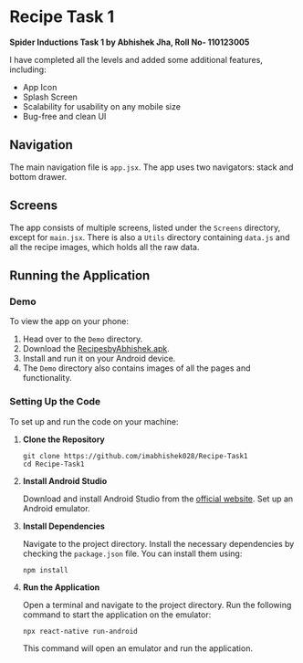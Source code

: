 <!DOCTYPE html>
<html lang="en">
<head>
    <meta charset="UTF-8">
    <meta name="viewport" content="width=device-width, initial-scale=1.0">
</head>
<body>
    <h1>Recipe Task 1</h1>
    <p><strong>Spider Inductions Task 1 by Abhishek Jha, Roll No- 110123005</strong></p>
    <p>I have completed all the levels and added some additional features, including:</p>
    <ul>
        <li>App Icon</li>
        <li>Splash Screen</li>
        <li>Scalability for usability on any mobile size</li>
        <li>Bug-free and clean UI</li>
    </ul>
    <h2>Navigation</h2>
    <p>The main navigation file is <code>app.jsx</code>. The app uses two navigators: stack and bottom drawer.</p>
    <h2>Screens</h2>
    <p>The app consists of multiple screens, listed under the <code>Screens</code> directory, except for <code>main.jsx</code>. There is also a <code>Utils</code> directory containing <code>data.js</code> and all the recipe images, which holds all the raw data.</p>
    <h2>Running the Application</h2>
    <h3>Demo</h3>
    <p>To view the app on your phone:</p>
    <ol>
        <li>Head over to the <code>Demo</code> directory.</li>
        <li>Download the <a href="Demo/RecipesbyAbhishek.apk" download>RecipesbyAbhishek.apk</a>.</li>
        <li>Install and run it on your Android device.</li>
        <li>The <code>Demo</code> directory also contains images of all the pages and functionality.</li>
    </ol>
    <h3>Setting Up the Code</h3>
    <p>To set up and run the code on your machine:</p>
    <ol>
        <li>
            <strong>Clone the Repository</strong>
            <pre><code>git clone https://github.com/imabhishek028/Recipe-Task1
cd Recipe-Task1</code></pre>
        </li>
        <li>
            <strong>Install Android Studio</strong>
            <p>Download and install Android Studio from the <a href="https://developer.android.com/studio" target="_blank">official website</a>. Set up an Android emulator.</p>
        </li>
        <li>
            <strong>Install Dependencies</strong>
            <p>Navigate to the project directory. Install the necessary dependencies by checking the <code>package.json</code> file. You can install them using:</p>
            <pre><code>npm install</code></pre>
        </li>
        <li>
            <strong>Run the Application</strong>
            <p>Open a terminal and navigate to the project directory. Run the following command to start the application on the emulator:</p>
            <pre><code>npx react-native run-android</code></pre>
            <p>This command will open an emulator and run the application.</p>
        </li>
    </ol>
</body>
</html>
